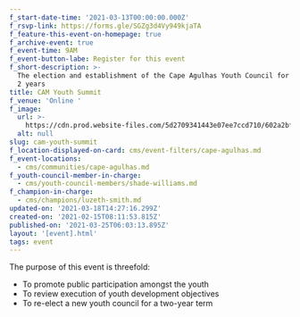 ```yaml
---
f_start-date-time: '2021-03-13T00:00:00.000Z'
f_rsvp-link: https://forms.gle/SGZg3d4Vy949kjaTA
f_feature-this-event-on-homepage: true
f_archive-event: true
f_event-time: 9AM
f_event-button-labe: Register for this event
f_short-description: >-
  The election and establishment of the Cape Agulhas Youth Council for the next
  2 years
title: CAM Youth Summit
f_venue: 'Online '
f_image:
  url: >-
    https://cdn.prod.website-files.com/5d2709341443e07ee7ccd710/602a2bf8d368dee691fb3e4b_cby-gallery-home2011.JPG
  alt: null
slug: cam-youth-summit
f_location-displayed-on-card: cms/event-filters/cape-agulhas.md
f_event-locations:
  - cms/communities/cape-agulhas.md
f_youth-council-member-in-charge:
  - cms/youth-council-members/shade-williams.md
f_champion-in-charge:
  - cms/champions/luzeth-smith.md
updated-on: '2021-03-18T14:27:16.299Z'
created-on: '2021-02-15T08:11:53.815Z'
published-on: '2021-03-25T06:03:13.895Z'
layout: '[event].html'
tags: event
---
```


The purpose of this event is threefold:

*   To promote public participation amongst the youth
*   To review execution of youth development objectives
*   To re-elect a new youth council for a two-year term

‍
